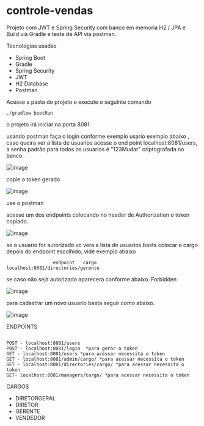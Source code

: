 # controle-vendas

Projeto com JWT e Spring Security com banco em memoria H2 / JPA e Build via Gradle e teste de API via postman.

Tecnologias usadas

- Spring Boot
- Gradle
- Spring Security
- JWT
- H2 Database
- Postman

Acesse a pasta do projeto e execute o seguinte comando

```
./gradlew bootRun
```
o projeto irá iniciar na porta 8081

usando postman faça o login conforme exemplo usario exemplo abaixo , caso queira ver a lista de usuarios acesse o end point localhost:8081/users, a senha padrão para todos os usuarios é "123Mudar" criptografada no banco.

![image](https://user-images.githubusercontent.com/59265698/230786440-971fd7dd-fb01-44be-a312-e4f6cdf0e4bf.png)

copie o token gerado

![image](https://user-images.githubusercontent.com/59265698/230786704-83d2fe11-5bb4-4715-9497-a1522eec4622.png)

use o postman

acesse um dos endpoints colocando no header de Authorization o token copiado.

![image](https://user-images.githubusercontent.com/59265698/230786804-7a7628eb-6680-4fa1-8e23-b219c721d5e8.png)

se o usuario for autorizado vc vera a lista de usuarios basta colocar o cargo depois do endpoint escolhido, vide exemplo abaixo

```
                 endpoint   cargo
localhost:8081/directories/gerente
```

se caso não seja autorizado aparecera conforme abaixo. Forbidden

![image](https://user-images.githubusercontent.com/59265698/230787053-4835788e-c304-4a0c-8bed-38415d4c1d7d.png)

para cadastrar um novo usuario basta seguir como abaixo.

![image](https://user-images.githubusercontent.com/59265698/230787125-bb537c7a-4bc6-45d2-a097-4cf02b146c24.png)

ENDPOINTS

```

POST - localhost:8081/users 
POST - localhost:8081/login  *para gerar o token
GET - localhost:8081/users *para acessar necessita o token 
GET - localhost:8081/admin/cargo/ *para acessar necessita o token 
GET - localhost:8081/directories/cargo/ *para acessar necessita o token 
GET- localhost:8081/managers/cargo/ *para acessar necessita o token 
```

CARGOS
- DIRETORGERAL
- DIRETOR
- GERENTE
- VENDEDOR




